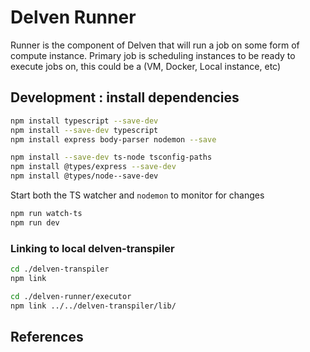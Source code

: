 # Delven Runner

Runner is the component of Delven that will run a job on some form of compute instance. 
Primary job is scheduling instances to be ready to execute jobs on, this could be a (VM, Docker, Local instance, etc)


## Development : install dependencies

```bash
npm install typescript --save-dev
npm install --save-dev typescript
npm install express body-parser nodemon --save

npm install --save-dev ts-node tsconfig-paths
npm install @types/express --save-dev
npm install @types/node--save-dev
```

Start both the TS watcher and `nodemon` to monitor for changes 

```bash
npm run watch-ts
npm run dev
```


### Linking to local delven-transpiler

```sh
cd ./delven-transpiler 
npm link 

cd ./delven-runner/executor
npm link ../../delven-transpiler/lib/
```


## References  